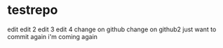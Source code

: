 # testrepo
edit
edit 2
edit 3
edit 4
change on github
change on github2
just want to commit again
i'm coming again